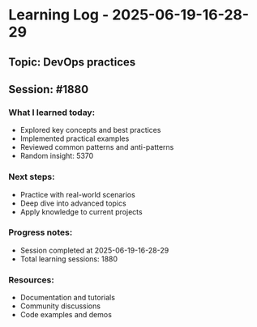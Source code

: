 # Learning Log - 2025-06-19-16-28-29

## Topic: DevOps practices
## Session: #1880

### What I learned today:
- Explored key concepts and best practices
- Implemented practical examples  
- Reviewed common patterns and anti-patterns
- Random insight: 5370

### Next steps:
- Practice with real-world scenarios
- Deep dive into advanced topics
- Apply knowledge to current projects

### Progress notes:
- Session completed at 2025-06-19-16-28-29
- Total learning sessions: 1880

### Resources:
- Documentation and tutorials
- Community discussions
- Code examples and demos
